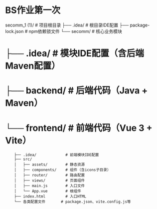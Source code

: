 # BS作业第一次
secomm_1 (1)/                  # 项目根目录
├── .idea/                     # 根目录IDE配置
├── package-lock.json          # npm依赖锁文件
└── secomm/                    # 核心业务模块
#    ├── .idea/                 # 模块IDE配置（含后端Maven配置）
#    ├── backend/               # 后端代码（Java + Maven）
#    └── frontend/              # 前端代码（Vue 3 + Vite）
        ├── .idea/             # 前端模块IDE配置
        ├── src/
        │   ├── assets/        # 静态资源
        │   ├── components/    # 组件（含icons子目录）
        │   ├── router/        # 路由配置
        │   ├── views/         # 页面组件
        │   ├── main.js        # 入口文件
        │   └── App.vue        # 根组件
        ├── index.html         # 入口HTML
        └── 各类配置文件       # package.json、vite.config.js等
